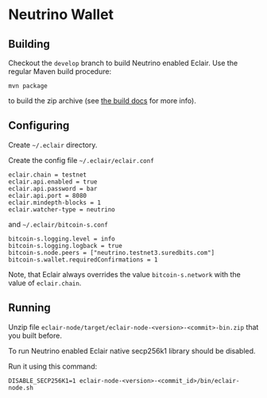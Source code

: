 # Neutrino Wallet

## Building

Checkout the `develop` branch to build Neutrino enabled Eclair. Use the regular Maven build procedure:

```shell
mvn package
``` 

to build the zip archive (see [the build docs](../BUILD.md) for more info). 

## Configuring

Create `~/.eclair` directory.

Create the config file `~/.eclair/eclair.conf` 

```
eclair.chain = testnet
eclair.api.enabled = true
eclair.api.password = bar
eclair.api.port = 8080
eclair.mindepth-blocks = 1
eclair.watcher-type = neutrino
```

and `~/.eclair/bitcoin-s.conf`

```
bitcoin-s.logging.level = info
bitcoin-s.logging.logback = true
bitcoin-s.node.peers = ["neutrino.testnet3.suredbits.com"]
bitcoin-s.wallet.requiredConfirmations = 1
```
Note, that Eclair always overrides the value `bitcoin-s.network` with the value of `eclair.chain`. 

## Running

Unzip file `eclair-node/target/eclair-node-<version>-<commit>-bin.zip` that you built before.

To run Neutrino enabled Eclair native secp256k1 library should be disabled.
 
Run it using this command:

```shell script
DISABLE_SECP256K1=1 eclair-node-<version>-<commit_id>/bin/eclair-node.sh
```

